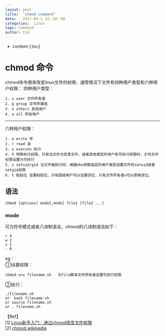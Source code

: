 ```yaml
---
layout: post
title:  "chmod command"
date:   2017-09-1 14：10：00
categories:  Linux
tags: Command
author: CLH
---
```


* content
{:toc}

# chmod 命令 #
chmod命令用来改变linux文件的权限，通常情况下文件有四种用户类型和六种用户权限：
四种用户类型：   
 
	1. u user 文件所有者    
	2. g group 文件所属组    
	3. o others 其他用户    
	4. a all 所有用户  


----------

	
六种用户权限：    

	1. w write 写   
	2. r read 读
	3. x execute 执行   
	4. X 特殊执行权限，只有当文件为目录文件，或者其他类型的用户有可执行权限时，才将文件权限设置为可执行    
	5. s setuid/gid 当文件被执行时，根据who参数指定的用户类型设置文件的setuid或者setgid权限    
	6. t 粘贴位 设置粘贴位，只有超级用户可以设置该位，只有文件所有者u可以使用该位。   


## 语法 ##
    chmod [options] mode[,mode] file1 [file2 ...]

### mode ####
可为符号模式或者八进制语法，chmod的八进制语法如下：  

    r 4    
	w 2    
	x 1    
	- 0    

      
eg：   
①设置权限：  
  
	chmod u+x filename.sh   为file脚本文件所有者设置可执行权限   
②执行：      
   
	./filename.sh    
	or  bash filename.sh    
	or source filename.sh    
	or . filename.sh

【Ref】    
[1] [Linux新手入门：通过chmod改变文件权限](http://www.letuknowit.com/topics/20120408/change-file-attributes-on-linux.html/)    
[2] [chmod wikipedia](https://zh.wikipedia.org/wiki/Chmod)